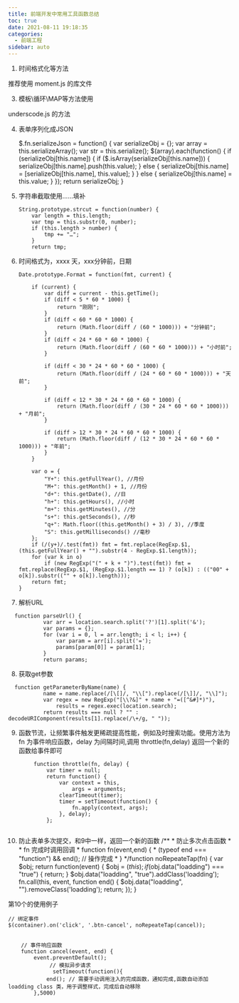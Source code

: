 ```yaml
---
title: 前端开发中常用工具函数总结
toc: true
date: 2021-08-11 19:18:35
categories:
  - 前端工程
sidebar: auto
---
```


1. 时间格式化等方法

推荐使用 moment.js 的库文件

 

3. 模板\循环\MAP等方法使用

 

underscode.js 的方法

4. 表单序列化成JSON 


    $.fn.serializeJson = function() {
        var serializeObj = {};
        var array = this.serializeArray();
        var str = this.serialize();
        $(array).each(function() {
            if (serializeObj[this.name]) {
                if ($.isArray(serializeObj[this.name])) {
                    serializeObj[this.name].push(this.value);
                } else {
                    serializeObj[this.name] = [serializeObj[this.name], this.value];
                }
            } else {
                serializeObj[this.name] = this.value;
            }
        });
        return serializeObj;
    }


5. 字符串截取使用……填补
   
    ```
    String.prototype.strcut = function(number) {
        var length = this.length;
        var tmp = this.substr(0, number);
        if (this.length > number) {
            tmp += "…";
        }
        return tmp;
    ```
    
    
    
    
    
6. 时间格式为，xxxx 天，xxx分钟前，日期
   
    ```
    Date.prototype.Format = function(fmt, current) {

        if (current) {
            var diff = current - this.getTime();
            if (diff < 5 * 60 * 1000) {
                return "刚刚";
            }
            if (diff < 60 * 60 * 1000) {
                return (Math.floor(diff / (60 * 1000))) + "分钟前";
            }
            if (diff < 24 * 60 * 60 * 1000) {
                return (Math.floor(diff / (60 * 60 * 1000))) + "小时前";
            }
        
            if (diff < 30 * 24 * 60 * 60 * 1000) {
                return (Math.floor(diff / (24 * 60 * 60 * 1000))) + "天前";
            }
        
            if (diff < 12 * 30 * 24 * 60 * 60 * 1000) {
                return (Math.floor(diff / (30 * 24 * 60 * 60 * 1000))) + "月前";
            }
        
            if (diff > 12 * 30 * 24 * 60 * 60 * 1000) {
                return (Math.floor(diff / (12 * 30 * 24 * 60 * 60 * 1000))) + "年前";
            }
        }
        
        var o = {
            "Y+": this.getFullYear(), //月份 
            "M+": this.getMonth() + 1, //月份 
            "d+": this.getDate(), //日 
            "h+": this.getHours(), //小时 
            "m+": this.getMinutes(), //分 
            "s+": this.getSeconds(), //秒 
            "q+": Math.floor((this.getMonth() + 3) / 3), //季度 
            "S": this.getMilliseconds() //毫秒 
        };
        if (/(y+)/.test(fmt)) fmt = fmt.replace(RegExp.$1, (this.getFullYear() + "").substr(4 - RegExp.$1.length));
        for (var k in o)
            if (new RegExp("(" + k + ")").test(fmt)) fmt = fmt.replace(RegExp.$1, (RegExp.$1.length == 1) ? (o[k]) : (("00" + o[k]).substr(("" + o[k]).length)));
        return fmt;
    }
    
    ```

7. 解析URL
```
  function parseUrl() {
           var arr = location.search.split('?')[1].split('&');
           var params = {};
           for (var i = 0, l = arr.length; i < l; i++) {
               var param = arr[i].split('=');
               params[param[0]] = param[1];
           }
           return params;
```

8. 获取get参数
```
  function getParameterByName(name) {
           name = name.replace(/[\[]/, "\\[").replace(/[\]]/, "\\]");
           var regex = new RegExp("[\\?&]" + name + "=([^&#]*)"),
               results = regex.exec(location.search);
           return results === null ? "" : decodeURIComponent(results[1].replace(/\+/g, " "));
```



9. 函数节流，让频繁事件触发更稀疏提高性能，例如及时搜索功能。使用方法为fn 为事件响应函数，delay 为间隔时间,调用 throttle(fn,delay) 返回一个新的函数给事件即可

```
        function throttle(fn, delay) {
            var timer = null;
            return function() {
                var context = this,
                    args = arguments;
                clearTimeout(timer);
                timer = setTimeout(function() {
                    fn.apply(context, args);
                }, delay);
            };
        
```


10. 防止表单多次提交，和9中一样，返回一个新的函数
        /**
         * 防止多次点击函数
         *
         * fn 完成时调用回调
         *  function fn(event,end) {
         *       (typeof end === "function") && end(); // 操作完成
         *  }
         */function noRepeateTap(fn) {
            var $obj;
            return function(event) {
                $obj = $(this);
                if ($obj.data("loadding") === "true") {
                    return;
                }
                $obj.data("loadding", "true").addClass('loadding');
                fn.call(this, event, function end() {
                    $obj.data("loadding", "").removeClass('loadding');
                    return;
                });
            }
        


第10个的使用例子


```
// 绑定事件
$(container).on('click', '.btn-cancel', noRepeateTap(cancel));


    // 事件响应函数
    function cancel(event, end) {
        event.preventDefault();
             // 模拟异步请求
              setTimeout(function(){
            end(); // 需要手动调用注入的完成函数，通知完成,函数自动添加loadding class 类，用于调整样式，完成后自动移除
        },5000)
```
